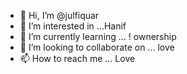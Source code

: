 - 👋 Hi, I’m @julfiquar
- 👀 I’m interested in ...Hanif
- 🌱 I’m currently learning ... ! ownership 
- 💞️ I’m looking to collaborate on ... love
- 📫 How to reach me ... Love 

<!---
juelrana2life/juelrana2life is a ✨ special ✨ repository because its `README.md` (this file) appears on your GitHub profile.
You can click the Preview link to take a look at your changes.
--->
